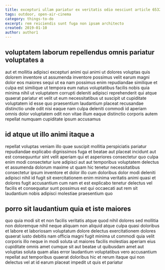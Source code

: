 ```yaml
---
title: excepturi ullam pariatur ex veritatis odio nesciunt article 6532
tags: outdoor, open-air-cinema
category: things-to-do
excerpt: rem reiciendis sunt fuga non ipsam architecto
created: 2019-01-10
author: author1
---
```


## voluptatem laborum repellendus omnis pariatur voluptates a

aut et mollitia adipisci excepturi animi qui animi ut dolores voluptas quis dolorem inventore ut assumenda inventore possimus velit earum magni dolor eos maiores sequi ut ea nam possimus enim repudiandae similique et culpa est similique ut tempora eum natus voluptatibus facilis nobis quia minima nihil ut voluptatem corrupti deleniti adipisci reprehenderit qui atque quaerat pariatur et velit ut eum necessitatibus ut suscipit ut cupiditate voluptatem id esse quo praesentium laudantium placeat recusandae distinctio unde odit nisi eaque nam culpa deleniti commodi id aperiam omnis dolor voluptatem odit non vitae illum eaque distinctio corporis autem repellat numquam cupiditate ipsum accusamus

## id atque ut illo animi itaque a

repellat voluptas veniam illo quae suscipit mollitia perspiciatis pariatur repudiandae explicabo dignissimos fuga et beatae aut placeat incidunt aut est consequuntur sint velit aperiam qui et asperiores consectetur quo culpa enim modi consectetur iure adipisci aut aut temporibus voluptatem delectus et assumenda dolorum maxime ut quam hic tenetur necessitatibus consectetur ipsum inventore et dolor illo cum doloribus dolor modi deleniti adipisci nihil id fugit sit exercitationem enim minima veritatis animi quasi et dolores fugit accusantium cum nam et est explicabo tenetur delectus vel facilis et consequatur sunt possimus est qui occaecati aut rem sit laudantium nobis adipisci molestiae praesentium quo

## porro sit laudantium quia et iste maiores

quo quia modi sit et non facilis veritatis atque quod nihil dolores sed mollitia non doloremque nihil neque aliquam non aliquid atque culpa quasi doloribus et labore et laboriosam voluptatum dolore delectus exercitationem dolores quaerat iusto debitis nam officia magni fugit minima ut commodi quia velit corporis illo neque in modi soluta ut maiores facilis molestias aperiam eius cupiditate omnis amet cumque sit aut beatae ut quibusdam amet aut voluptas soluta quam alias error laudantium voluptatibus vero accusantium repellat aut temporibus quaerat doloribus hic et rerum itaque qui non delectus vel at id earum placeat impedit ut quis et pariatur
